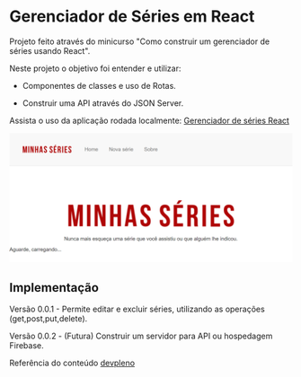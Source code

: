 # Gerenciador de Séries em React

Projeto feito através do minicurso "Como construir um gerenciador de séries usando React".

Neste projeto o objetivo foi entender e utilizar:

- Componentes de classes e uso de Rotas.

- Construir uma API através do JSON Server.

Assista o uso da aplicação rodada localmente: [Gerenciador de séries React](https://youtu.be/6wY9imKOdjE)

![Gerenciador de séries](https://github.com/VivisGaspar/gerenciador-series-react/blob/master/public/images/portfolio_gerenciador_de_series.png?raw=true)

## Implementação

Versão 0.0.1 - Permite editar e excluir séries, utilizando as operações (get,post,put,delete).

Versão 0.0.2 - (Futura) Construir um servidor para API ou hospedagem Firebase.

Referência do conteúdo [devpleno](https://www.devpleno.com/seriereactjs-aulas/)

